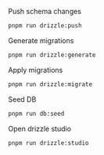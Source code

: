 Push schema changes
```bash
pnpm run drizzle:push
```
Generate migrations
```bash
pnpm run drizzle:generate
```

Apply migrations
```bash
pnpm run drizzle:migrate
```

Seed DB
```bash
pnpm run db:seed
```

Open drizzle studio
```bash
pnpm run drizzle:studio
```